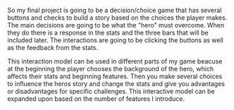 So my final project is going to be a decision/choice game that has several buttons and checks to build a story based on the choices the player makes. The main decisions are going to be what the "hero" must overcome. When they do there is a response in the stats and the three bars that will be included later. The interactions are going to be clicking the buttons as well as the feedback from the stats. 

This interaction model can be used in different parts of my game beacuse at the beginning the player chooses the background of the hero, which affects their stats and beginning features. Then you make several choices to influence the heros story and change the stats and give you advantages or disadvantages for specific challenges. This interactive model can be expanded upon based on the number of features I introduce. 
